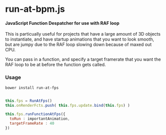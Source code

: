 run-at-bpm.js
========

#### JavaScript Function Despatcher for use with RAF loop ####

This is particually useful for projects that have a large amount of 3D objects to instantiate, and have startup animations that you want to look smooth, but are jumpy due to the RAF loop slowing down because of maxed out CPU.

You can pass in a function, and specify a target framerate that you want the RAF loop to be at before the function gets called.

### Usage ###

```
bower install run-at-fps
```

```javascript

this.fps = RunAtFps()
this.onRenderFcts.push( this.fps.update.bind(this.fps) )

this.fps.runFunctionAtFps({
  toRun : importantAnimation,
  targetFrameRate : 40
})


```


